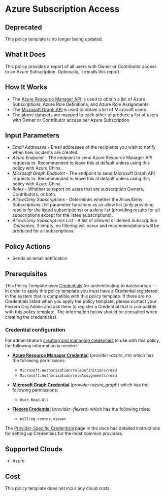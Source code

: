 # Azure Subscription Access

## Deprecated

This policy template is no longer being updated.

## What It Does

This policy provides a report of all users with Owner or Contributor access to an Azure Subscription. Optionally, it emails this report.

## How It Works

- The [Azure Resource Manager API](https://learn.microsoft.com/en-us/rest/api/resources/) is used to obtain a list of Azure Subscriptions, Azure Role Definitions, and Azure Role Assignments.
- The [Microsoft Graph API](https://learn.microsoft.com/en-us/graph/use-the-api) is used to obtain a list of Microsoft users.
- The above datasets are mapped to each other to produce a list of users with Owner or Contributor access per Azure Subscription.

## Input Parameters

- *Email Addresses* - Email addresses of the recipients you wish to notify when new incidents are created.
- *Azure Endpoint* - The endpoint to send Azure Resource Manager API requests to. Recommended to leave this at default unless using this policy with Azure China.
- *Microsoft Graph Endpoint* - The endpoint to send Microsoft Graph API requests to. Recommended to leave this at default unless using this policy with Azure China.
- *Roles* - Whether to report on users that are subscription Owners, Contributors, or both.
- *Allow/Deny Subscriptions* - Determines whether the Allow/Deny Subscriptions List parameter functions as an allow list (only providing results for the listed subscriptions) or a deny list (providing results for all subscriptions except for the listed subscriptions).
- *Allow/Deny Subscriptions List* - A list of allowed or denied Subscription IDs/names. If empty, no filtering will occur and recommendations will be produced for all subscriptions.

## Policy Actions

- Sends an email notification

## Prerequisites

This Policy Template uses [Credentials](https://docs.flexera.com/flexera/EN/Automation/ManagingCredentialsExternal.htm) for authenticating to datasources -- in order to apply this policy template you must have a Credential registered in the system that is compatible with this policy template. If there are no Credentials listed when you apply the policy template, please contact your Flexera Org Admin and ask them to register a Credential that is compatible with this policy template. The information below should be consulted when creating the credential(s).

### Credential configuration

For administrators [creating and managing credentials](https://docs.flexera.com/flexera/EN/Automation/ManagingCredentialsExternal.htm) to use with this policy, the following information is needed:

- [**Azure Resource Manager Credential**](https://docs.flexera.com/flexera/EN/Automation/ProviderCredentials.htm#automationadmin_109256743_1124668) (*provider=azure_rm*) which has the following permissions:
  - `Microsoft.Authorization/roleDefinitions/read`
  - `Microsoft.Authorization/roleAssignments/read`

- [**Microsoft Graph Credential**](https://docs.flexera.com/flexera/EN/Automation/ProviderCredentials.htm#automationadmin_1982464505_1121576) (*provider=azure_graph*) which has the following permissions:
  - `User.Read.All`

- [**Flexera Credential**](https://docs.flexera.com/flexera/EN/Automation/ProviderCredentials.htm) (*provider=flexera*) which has the following roles:
  - `billing_center_viewer`

The [Provider-Specific Credentials](https://docs.flexera.com/flexera/EN/Automation/ProviderCredentials.htm) page in the docs has detailed instructions for setting up Credentials for the most common providers.

## Supported Clouds

- Azure

## Cost

This policy template does not incur any cloud costs.
